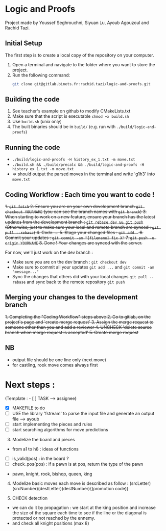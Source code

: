 # Logic and Proofs

Project made by Youssef Seghrouchni, Siyuan Lu, Ayoub Agouzoul and Rachid Tazi.

## Initial Setup
The first step is to create a local copy of the repository on your computer.

1. Open a terminal and navigate to the folder where you want to store the project.
2. Run the following command:
   ```bash
   git clone git@gitlab.binets.fr:rachid.tazi/logic-and-proofs.git
   ```

## Building the code
1. See teacher's example on github to modify CMakeLists.txt
2. Make sure that the script is executable ```chmod +x build.sh```
3. Use ```build.sh``` (unix only)
4. The built binaries should be in ```build/``` (e.g. run with ```./build/logic-and-proofs```)

## Running the code
- ```./build/logic-and-proofs -H history_ex_1.txt -m move.txt```
- ```./build.sh && ./build/precalc && ./build/logic-and-proofs -H history_ex_1.txt -m move.txt```
- => should output the parsed moves in the terminal and write 'g1h3' into ```move.txt```

## Coding Workflow : **Each time** you want to code !
~~1. ```git fetch```
2. Ensure you are on your own development branch ```git checkout YOURNAME``` (you can see the branch names with ```git branch```)
3. When starting to work on a new feature, ensure your branch has the latest updates from the development branch : ```git rebase dev && git push```
   (Otherwise, just to make sure your local and remote branch are synced : ```git pull --rebase```)
4. Code.....
5. Stage your changed files : ```git add .```
6. Commit your updates : ```git commit -am "[filename] fix X"```
7. ```git push -u origin YOURNAME```
8. Done ! Your changes are synced with the server.~~

For now, we'll just work on the dev branch :
- Make sure you are on the dev branch : ```git checkout dev```
- Make sure to commit all your updates ```git add ...``` and ```git commit -am "message..."```
- Sync the changes that others did with your local changes ```git pull --rebase``` and sync back to the remote repository ```git push``` 


## Merging your changes to the development branch
~~1. Completing the "Coding Workflow" steps above
2. Go to gitlab, on the project's page and 'create merge request'
3. Assign the merge request to someone other than you and add a reviewer
4. UNCHECK 'delete source branch when merge request is accepted'
5. Create merge request~~

## NB
- output file should be one line only (next move)
- for castling, rook move comes always first

# Next steps : 
(Template : - [ ] TASK --> assignee)
- [x] MAKEFILE to do
- [ ] USE the library 'fstream' to parse the input file and generate an output file --> ayoub
- [ ] start implementing the pieces and rules
- [ ] start searching algorithms for move predictions

3. Modelize the board and pieces
- from a1 to h8 : ideas of functions
- [ ] is_valid(pos) : in the board ?
- [ ] check_pos(pos) : if a pawn is at pos, return the type of the pawn

- pawn, knight, rook, bishop, queen, king

4. Modelize basic moves
each move is described as follow : (srcLetter)(srcNumber)(destLetter)(destNumber){(promotion code)}

5. CHECK detection
- we can do it by propagation : we start at the king position and increase the size of the square each time to see if the line or the diagonal is protected or not reached by the ennemy. 
- and check all knight positions (max 8)